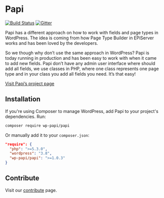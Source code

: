# Papi

[![Build Status](https://travis-ci.org/wp-papi/papi.svg?branch=master)](https://travis-ci.org/wp-papi/papi) [![Gitter](https://badges.gitter.im/Join%20Chat.svg)](https://gitter.im/wp-papi/papi?utm_source=badge&utm_medium=badge&utm_campaign=pr-badge&utm_content=badge)

Papi has a different approach on how to work with fields and page types in WordPress. The idea is coming from how Page Type Builder in EPiServer works and has been loved by the developers.

So we though why don’t use the same approach in WordPress? Papi is today running in production and has been easy to work with when it came to add new fields. Papi don’t have any admin user interface where should add all fields, we use classes in PHP, where one class represents one page type and in your class you add all fields you need. It’s that easy!

[Visit Papi’s project page](http://wp-papi.github.io/)

## Installation

If you're using Composer to manage WordPress, add Papi to your project's dependencies. Run:

```sh
composer require wp-papi/papi
```

Or manually add it to your `composer.json`:

```json
"require": {
  "php": ">=5.3.0",
  "wordpress": "3.8",
  "wp-papi/papi": ">=1.0.3"
}
```

## Contribute

Visit our [contribute](http://wp-papi.github.io/contribute/) page.
